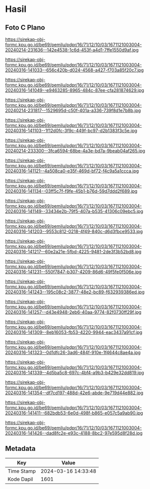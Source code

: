 # Hasil

## Foto C Plano

https://sirekap-obj-formc.kpu.go.id/be69/pemilu/pdpr/16/71/12/10/03/1671121003004-20240214-231636--142e4538-1c6d-453f-a4d1-7ffe1550d9af.jpg

https://sirekap-obj-formc.kpu.go.id/be69/pemilu/pdpr/16/71/12/10/03/1671121003004-20240316-141033--656c420b-d024-4568-a427-f703a85f20c7.jpg

https://sirekap-obj-formc.kpu.go.id/be69/pemilu/pdpr/16/71/12/10/03/1671121003004-20240316-141049--e9463285-8965-484c-87ee-cfa281874629.jpg

https://sirekap-obj-formc.kpu.go.id/be69/pemilu/pdpr/16/71/12/10/03/1671121003004-20240214-231817--1529695d-c50f-401a-a336-739f8d1e7b8b.jpg

https://sirekap-obj-formc.kpu.go.id/be69/pemilu/pdpr/16/71/12/10/03/1671121003004-20240316-141103--1f12d0fc-3f9c-449f-bc97-d2b1383f3c5e.jpg

https://sirekap-obj-formc.kpu.go.id/be69/pemilu/pdpr/16/71/12/10/03/1671121003004-20240214-233300--3fca6594-68be-4a3e-bd7a-9beab04af265.jpg

https://sirekap-obj-formc.kpu.go.id/be69/pemilu/pdpr/16/71/12/10/03/1671121003004-20240316-141121--4a508ca0-e35f-469d-bf72-f4c9a5a1ccca.jpg

https://sirekap-obj-formc.kpu.go.id/be69/pemilu/pdpr/16/71/12/10/03/1671121003004-20240316-141134--03ff5c7f-f9fe-45b1-b76d-59d7ddd2f689.jpg

https://sirekap-obj-formc.kpu.go.id/be69/pemilu/pdpr/16/71/12/10/03/1671121003004-20240316-141149--33434e2b-79f5-407a-b535-41306c09ebc5.jpg

https://sirekap-obj-formc.kpu.go.id/be69/pemilu/pdpr/16/71/12/10/03/1671121003004-20240316-141203--9553c812-0218-4f49-840c-d6d3fbce9533.jpg

https://sirekap-obj-formc.kpu.go.id/be69/pemilu/pdpr/16/71/12/10/03/1671121003004-20240316-141217--60e2a21e-5fbd-4225-9481-2de3f3b52bd8.jpg

https://sirekap-obj-formc.kpu.go.id/be69/pemilu/pdpr/16/71/12/10/03/1671121003004-20240316-141231--550f7847-b307-4209-86d6-49f5fe0f506e.jpg

https://sirekap-obj-formc.kpu.go.id/be69/pemilu/pdpr/16/71/12/10/03/1671121003004-20240316-141243--195c08c2-3877-48e2-bc89-f632939386ed.jpg

https://sirekap-obj-formc.kpu.go.id/be69/pemilu/pdpr/16/71/12/10/03/1671121003004-20240316-141257--d43e4948-2eb6-40aa-9774-82f0730ff29f.jpg

https://sirekap-obj-formc.kpu.go.id/be69/pemilu/pdpr/16/71/12/10/03/1671121003004-20240316-141309--8eb16053-fb53-4220-9944-eac3437a91cf.jpg

https://sirekap-obj-formc.kpu.go.id/be69/pemilu/pdpr/16/71/12/10/03/1671121003004-20240316-141323--0d1dfc26-3ad6-484f-910e-1f4644c8ae4a.jpg

https://sirekap-obj-formc.kpu.go.id/be69/pemilu/pdpr/16/71/12/10/03/1671121003004-20240316-141339--4d5ba5c8-697c-4bf4-a9b3-b429e32dd819.jpg

https://sirekap-obj-formc.kpu.go.id/be69/pemilu/pdpr/16/71/12/10/03/1671121003004-20240316-141354--df7cd197-488d-42e6-abde-9e719d44e882.jpg

https://sirekap-obj-formc.kpu.go.id/be69/pemilu/pdpr/16/71/12/10/03/1671121003004-20240316-141411--682bdb53-6e0d-498f-b865-e057c5a9ab90.jpg

https://sirekap-obj-formc.kpu.go.id/be69/pemilu/pdpr/16/71/12/10/03/1671121003004-20240316-141426--dad8fc2e-e93c-4188-8bc2-97e595d8f28d.jpg


## Metadata

| Key        | Value               |
| ---------- | ------------------- |
| Time Stamp | 2024-03-16 14:33:48 |
| Kode Dapil | 1601                |



